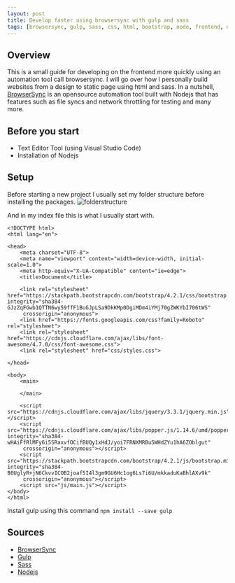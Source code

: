 ```yaml
---
layout: post
title: Develop faster using browsersync with gulp and sass
tags: [browsersync, gulp, sass, css, html, bootstrap, node, frontend, development, tutorial, vscode]
---
```


## Overview
This is a small guide for developing on the frontend more quickly using an automation tool call browsersync.
I will go over how I personally build websites from a design to static page using html and sass.
In a nutshell, [BrowserSync](https://www.browsersync.io/) is an opensource automation tool built with Nodejs that has features such as file syncs and network throttling for testing and many more.

## Before you start
* Text Editor Tool (using Visual Studio Code)
* Installation of Nodejs

## Setup
Before starting a new project I usually set my folder structure before installing the packages.
![folderstructure](https://johnjlam.com/img/posts/2019-01-08/folderstructure.PNG)

And in my index file this is what I usually start with.
~~~
<!DOCTYPE html>
<html lang="en">

<head>
	<meta charset="UTF-8">
	<meta name="viewport" content="width=device-width, initial-scale=1.0">
	<meta http-equiv="X-UA-Compatible" content="ie=edge">
	<title>Document</title>

	<link rel="stylesheet" href="https://stackpath.bootstrapcdn.com/bootstrap/4.2.1/css/bootstrap.min.css" integrity="sha384-GJzZqFGwb1QTTN6wy59ffF1BuGJpLSa9DkKMp0DgiMDm4iYMj70gZWKYbI706tWS"
	 crossorigin="anonymous">
	<link href="https://fonts.googleapis.com/css?family=Roboto" rel="stylesheet">
	<link rel="stylesheet" href="https://cdnjs.cloudflare.com/ajax/libs/font-awesome/4.7.0/css/font-awesome.css">
	<link rel="stylesheet" href="css/styles.css">

</head>

<body>
	<main>
		
	</main>

	<script src="https://cdnjs.cloudflare.com/ajax/libs/jquery/3.3.1/jquery.min.js"></script>
	<script src="https://cdnjs.cloudflare.com/ajax/libs/popper.js/1.14.6/umd/popper.min.js" integrity="sha384-wHAiFfRlMFy6i5SRaxvfOCifBUQy1xHdJ/yoi7FRNXMRBu5WHdZYu1hA6ZOblgut"
	 crossorigin="anonymous"></script>
	<script src="https://stackpath.bootstrapcdn.com/bootstrap/4.2.1/js/bootstrap.min.js" integrity="sha384-B0UglyR+jN6CkvvICOB2joaf5I4l3gm9GU6Hc1og6Ls7i6U/mkkaduKaBhlAXv9k"
	 crossorigin="anonymous"></script>
	<script src="js/main.js"></script>
</body>
</html>
~~~

Install gulp using this command
`npm install --save gulp`



## Sources
* [BrowserSync](https://www.browsersync.io/)
* [Gulp](https://gulpjs.com/)
* [Sass](https://sass-lang.com/)
* [Nodejs](https://nodejs.org/en/)
